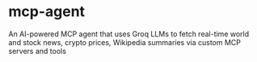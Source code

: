 # mcp-agent
An AI-powered MCP agent that uses Groq LLMs to fetch real-time world and stock news, crypto prices, Wikipedia summaries via custom MCP servers and tools
